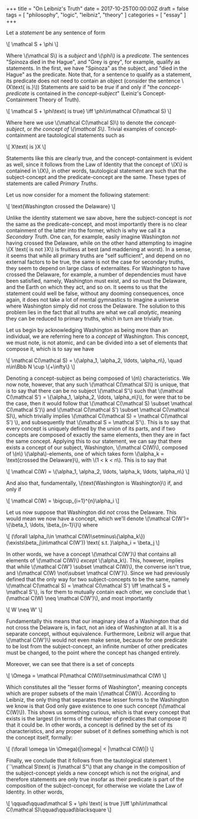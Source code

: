 +++
title = "On Leibniz's Truth"
date = 2017-10-25T00:00:00Z
draft = false
tags = [ "philosophy", "logic", "leibniz", "theory" ]
categories = [ "essay" ]
+++

Let a *statement* be any sentence of form

\\[
\mathcal S + \phi
\\]

Where \\(\mathcal S\\) is a *subject* and \\(\phi\\) is a *predicate*. The
sentences "Spinoza died in the Hague", and "Grey is grey", for example, qualify
as statements. In the first, we have "Spinoza" as the subject, and "died in the
Hague" as the predicate. Note that, for a sentence to qualify as a statement,
its predicate does not need to contain an object (consider the sentence
\\(X\text{ is.}\\)) Statements are said to be *true* if and only if "the
*concept-predicate* is contained in the *concept-subject*" (Leiniz's
Concept-Containment Theory of Truth).

\\[
\mathcal S + \phi\text{ is true} \iff \phi\in\mathcal C(\mathcal S)
\\]

Where here we use \\(\mathcal C(\mathcal S)\\) to denote the *concept-subject*,
or *the concept of \\(\mathcal S\\)*. Trivial examples of concept-containment
are tautological statements such as

\\[
X\text{ is }X
\\]

Statements like this are clearly true, and the concept-containment is evident as
well, since it follows from the Law of Identity that the concept of \\(X\\) is
contained in \\(X\\), in other words, tautological statement are such that the
subject-concept and the predicate-concept are the same. These types of
statements are called *Primary Truths*.

Let us now consider for a moment the following statement:

\\[
\text{Washington crossed the Delaware}
\\]

Unlike the identity statement we saw above, here the subject-concept is *not*
the same as the predicate-concept, and most importantly there is no clear
containment of the latter into the former, which is why we call it a *Secondary
Truth*. One can, for example, easily imagine Washington *not* having crossed the
Delaware, while on the other hand attempting to imagine \\(X \text{ is not }X\\)
is fruitless at best (and maddening at worst). In a sense, it seems that while
all primary truths are "self sufficient", and depend on no external factors to
be true, the same is not the case for secondary truths, they seem to depend on
large class of externalites. For Washington to have crossed the Delaware, for
example, a number of dependencies must have been satisfied, namely, Washington
must exist, and so must the Delaware, and the Earth on which they act, and so
on. It seems to us that the statement could well be false, without any dooming
consequences, once again, it does not take a lot of mental gymnastics to imagine
a universe where Washington simply did not cross the Delaware. The solution to
this problem lies in the fact that all truths are what we call *analytic*,
meaning they can be reduced to primary truths, which in turn are trivially true.

Let us begin by acknowledging Washington as being more than an individual, we
are referring here to a *concept* of Washington. This concept, we must note, is
not atomic, and can be divided into a set of elements that compose it, which is
to say we have

\\[
\mathcal C(\mathcal S) = \\{\alpha_1, \alpha_2, \ldots, \alpha_n\\},
\quad n\in\Bbb N \cup \\\{+\infty\\\}
\\]

Denoting a concept-subject as being composed of \\(n\\) characteristics. We now
note, however, that any such \\(\mathcal C(\mathcal S)\\) is unique, that is to
say that there can be no subject \\(\mathcal S'\\) such that \\(\mathcal
C(\mathcal S') = \\{\alpha_1, \alpha_2, \ldots, \alpha_n\\}\\), for were that to
be the case, then it would follow that \\(\mathcal C(\mathcal S) \subset
\mathcal C(\mathcal S')\\) and \\(\mathcal C(\mathcal S') \subset \mathcal
C(\mathcal S)\\), which trivially implies \\(\mathcal C(\mathcal S) = \mathcal
C(\mathcal S') \\), and subsequently that \\(\mathcal S = \mathcal S'\\). This
is to say that every concept is uniquely defined by the union of its parts, and
if two concepts are composed of exactly the same elements, then they are in fact
the same concept. Applying this to our statement, we can say that there
exists a concept of our subject, Washington, \\(\mathcal C(W)\\), composed
of \\(n\\) \\(\alpha\\)-elements, one of which takes form \\(\alpha_k =
\text{crossed the Delaware}\\), with \\(1 < k < n\\). This is to say that

\\[
\mathcal C(W) = \\{\alpha_1, \alpha_2, \ldots, \alpha_k, \ldots, \alpha_n\\}
\\]

And also that, fundamentally, \\(\text{Washington is Washington}\\) if, and only
if

\\[
\mathcal C(W) = \bigcup_\{i=1\}^{n}\alpha_i
\\]

Let us now suppose that Washington did *not* cross the Delaware. This would mean
we now have a concept, which we'll denote
\\(\mathcal C(W')= \\{\beta_1, \ldots, \beta\_\{n-1\}\\}\\) where

\\[
(\forall \alpha_i\in \mathcal C(W)\setminus\\{\alpha_k\\})
(\exists\beta_j\in\mathcal C(W'))
\text{ s.t. }\alpha_i = \beta_j
\\]

In other words, we have a concept \\(\mathcal C(W')\\) that contains all
elements of \\(\mathcal C(W)\\) *except* \\(\alpha_k\\). This, however, implies
that while \\(\mathcal C(W') \subset \mathcal C(W)\\), the converse isn't true,
and \\(\mathcal C(W) \not\subset \mathcal C(W')\\). Since we had previously
defined that the only way for two subject-concepts to be the same, namely
\\(\mathcal C(\mathcal S) = \mathcal C(\mathcal S') \iff \mathcal S = \mathcal
S'\\), is for them to mutually contain each other, we conclude that
\\(\mathcal C(W) \neq \mathcal C(W')\\), and most importantly

\\[
W \neq W'
\\]

Fundamentally this means that our imaginary idea of a Washington that did not
cross the Delaware is, in fact, not an idea of Washington at all. It is a
separate concept, without equivalence. Furthermore, Leibniz will argue that
\\(\mathcal C(W')\\) would not even make sense, because for one predicate to be
lost from the subject-concept, an infinite number of other predicates must be
changed, to the point where the concept has changed entirely.

Moreover, we can see that there is a set of concepts

\\[
\Omega = \mathcal P(\mathcal C(W))\setminus\mathcal C(W)
\\]

Which constitutes all the "lesser forms of Washington", meaning concepts which
are proper subsets of the main \\(\mathcal C(W)\\). According to Leibniz, the
only thing that separates these lesser forms to the Washington we know is that
God only gave existence to one such concept (\\(\mathcal C(W)\\)). This shows us
something curious, which is that every concept that exists is the largest (in
terms of the number of predicates that compose it) that it could be. In other
words, a concept is defined by the set of its characteristics, and any proper
subset of it defines something which is not the concept itself, formally:

\\[
(\forall \omega \in \Omega)(|\omega| < |\mathcal C(W)|)
\\]

Finally, we conclude that it follows from the tautological statement
\\(``\mathcal S\text{ is }\mathcal S"\\) that any change in the composition of
the subject-concept yields a new concept which is not the original, and
therefore statements are only true insofar as their predicate is part of the
composition of the subject-concept, for otherwise we violate the Law of
Identity. In other words,

\\[
\qquad\qquad\mathcal S + \phi \text{ is true }\iff \phi\in\mathcal C(\mathcal S)\qquad\qquad\blacksquare
\\]
